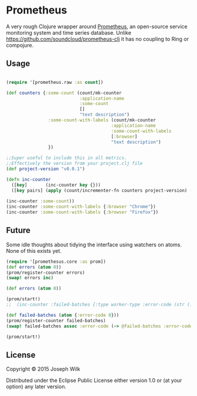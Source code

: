 # Prometheus

A very rough Clojure wrapper around [Prometheus](http://prometheus.io/), an open-source service monitoring system and time series database. Unlike https://github.com/soundcloud/prometheus-clj it has no coupling to Ring or compojure.

## Usage

```clojure

(require '[prometheus.raw :as count])

(def counters {:some-count (count/mk-counter 
                            :application-name 
                            :some-count 
                            [] 
                            "text description")
                :some-count-with-labels (count/mk-counter 
                                        :application-name 
                                        :some-count-with-labels 
                                        [:browser] 
                                        "text description")
                })

;;Super useful to include this in all metrics.
;;Effectively the version from your project.clj file
(def project-version "v0.0.1")

(defn inc-counter
  ([key]       (inc-counter key {}))
  ([key pairs] (apply (count/incrementer-fn counters project-version) [key pairs])))
  
(inc-counter :some-count))
(inc-counter :some-count-with-labels {:browser "Chrome"})
(inc-counter :some-count-with-labels {:browser "Firefox"})
```

## Future

Some idle thoughts about tidying the interface using watchers on atoms. None of this exists yet.

```clojure
(require '[promethesus.core :as prom])
(def errors (atom 0))
(prom/register-counter errors)
(swap! errors inc)

(def errors (atom 0))

(prom/start!)
;;  (inc-counter :failed-batches {:type worker-type :error-code (str (.getClass e))})

(def failed-batches (atom {:error-code 0}))
(prom/register-counter failed-batches)
(swap! failed-batches assoc :error-code (-> @failed-batches :error-code inc))

(prom/start!)
```

## License

Copyright © 2015 Joseph Wilk

Distributed under the Eclipse Public License either version 1.0 or (at
your option) any later version.
